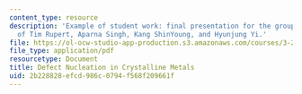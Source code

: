 ```yaml
---
content_type: resource
description: 'Example of student work: final presentation for the group project, courtesy
  of Tim Rupert, Aparna Singh, Kang ShinYoung, and Hyunjung Yi.'
file: https://ol-ocw-studio-app-production.s3.amazonaws.com/courses/3-22-mechanical-behavior-of-materials-spring-2008/2b228828efcd986c0794f568f209661f_defe_nuclea_pres.pdf
file_type: application/pdf
resourcetype: Document
title: Defect Nucleation in Crystalline Metals
uid: 2b228828-efcd-986c-0794-f568f209661f
---
```

